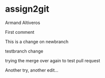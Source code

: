 # assign2git
Armand Altiveros

First comment

This is a change on newbranch

testbranch change

trying the merge over again to test pull request

Another try, another edit...
